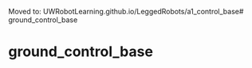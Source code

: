 Moved to: UWRobotLearning.github.io/LeggedRobots/a1_control_base# ground_control_base
# ground_control_base
